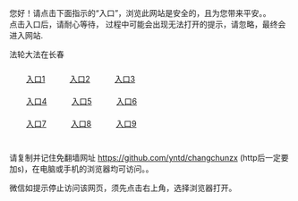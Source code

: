 您好！请点击下面指示的“入口”，浏览此网站是安全的，且为您带来平安。。 <br/>
点击入口后，请耐心等待， 过程中可能会出现无法打开的提示，请忽略，最终会进入网站. </br>

法轮大法在长春<br/>
<div style="padding:10px"><a style="margin:20px" target="_blank" href="https://d2g58mcbqe7l2d.cloudfront.net/2Qpsp?nwootte" id="ccLink1" rel="nofollow">入口1</a> <a target="_blank" style="margin:20px" href="https://d2qkj5wplskyyo.cloudfront.net/2Qpsp?vszqgmx" id="ccLink2" rel="nofollow">入口2</a> <a style="margin:20px" target="_blank" href="https://d3mtglzdk3ve9p.cloudfront.net/2Qpsp?qxbbznd" id="ccLink3" rel="nofollow">入口3</a></div>

<div style="padding:10px" ><a style="margin:20px" target="_blank" href="https://d2g58mcbqe7l2d.cloudfront.net/2Qpsp?nwootte" id="ccLink4" rel="nofollow">入口4</a> <a style="margin:20px" href="https://d2qkj5wplskyyo.cloudfront.net/2Qpsp?vszqgmx" target="_blank" id="ccLink5" rel="nofollow">入口5</a> <a style="margin:20px" href="https://d3mtglzdk3ve9p.cloudfront.net/2Qpsp?qxbbznd" target="_blank" id="ccLink6" rel="nofollow">入口6</a></div>

<div style="padding:10px"><a style="margin:20px" target="_blank" href="https://d2g58mcbqe7l2d.cloudfront.net/2Qpsp?nwootte" id="ccLink7" rel="nofollow">入口7</a> <a style="margin:20px" href="https://d2qkj5wplskyyo.cloudfront.net/2Qpsp?vszqgmx" target="_blank" id="ccLink8" rel="nofollow">入口8</a> <a style="margin:20px" target="_blank" href="https://d3mtglzdk3ve9p.cloudfront.net/2Qpsp?qxbbznd" id="ccLink9" rel="nofollow">入口9</a></div>

<br/>



请复制并记住免翻墙网址 https://github.com/yntd/changchunzx (http后一定要加s)，在电脑或手机的浏览器均可访问。。<br/>

微信如提示停止访问该网页，须先点击右上角，选择浏览器打开。
